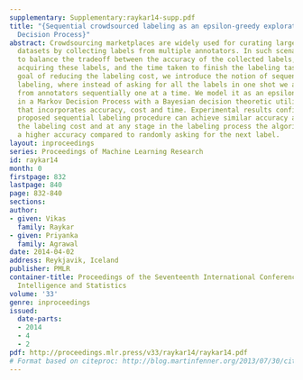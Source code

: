 ```yaml
---
supplementary: Supplementary:raykar14-supp.pdf
title: "{Sequential crowdsourced labeling as an epsilon-greedy exploration in a Markov
  Decision Process}"
abstract: Crowdsourcing marketplaces are widely used for curating large annotated
  datasets by collecting labels from multiple annotators. In such scenarios one has
  to balance the tradeoff between the accuracy of the collected labels, the cost of
  acquiring these labels, and the time taken to finish the labeling task. With the
  goal of reducing the labeling cost, we introduce the notion of sequential crowdsourced
  labeling, where instead of asking for all the labels in one shot we acquire labels
  from annotators sequentially one at a time. We model it as an epsilon-greedy exploration
  in a Markov Decision Process with a Bayesian decision theoretic utility function
  that incorporates accuracy, cost and time. Experimental results confirm that the
  proposed sequential labeling procedure can achieve similar accuracy at roughly half
  the labeling cost and at any stage in the labeling process the algorithm achieves
  a higher accuracy compared to randomly asking for the next label.
layout: inproceedings
series: Proceedings of Machine Learning Research
id: raykar14
month: 0
firstpage: 832
lastpage: 840
page: 832-840
sections: 
author:
- given: Vikas
  family: Raykar
- given: Priyanka
  family: Agrawal
date: 2014-04-02
address: Reykjavik, Iceland
publisher: PMLR
container-title: Proceedings of the Seventeenth International Conference on Artificial
  Intelligence and Statistics
volume: '33'
genre: inproceedings
issued:
  date-parts:
  - 2014
  - 4
  - 2
pdf: http://proceedings.mlr.press/v33/raykar14/raykar14.pdf
# Format based on citeproc: http://blog.martinfenner.org/2013/07/30/citeproc-yaml-for-bibliographies/
---
```

